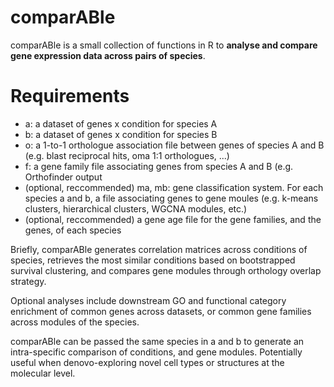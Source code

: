 # comparABle

comparABle is a small collection of functions in R to **analyse and compare gene expression data across pairs of species**.


# Requirements

* a: a dataset of genes x condition for species A
* b: a dataset of genes x condition for species B
* o: a 1-to-1 orthologue association file between genes of species A and B (e.g. blast reciprocal hits, oma 1:1 orthologues, ...)
* f: a gene family file associating genes from species A and B (e.g. Orthofinder output
* (optional, reccommended) ma, mb: gene classification system. For each species a and b, a file associating genes to gene 
moules (e.g. k-means clusters, hierarchical clusters, WGCNA modules, etc.)
* (optional, reccommended) a gene age file for the gene families, and the genes, of each species

Briefly, comparABle generates correlation matrices across conditions of species, retrieves the most similar
conditions based on bootstrapped survival clustering, and compares gene modules through orthology overlap strategy.

Optional analyses include downstream GO and functional category enrichment of common genes across datasets, or common gene families across modules of the species.

comparABle can be passed the same species in a and b to generate an intra-specific comparison of conditions, and gene modules. Potentially useful when denovo-exploring novel cell types or structures at the molecular level.
